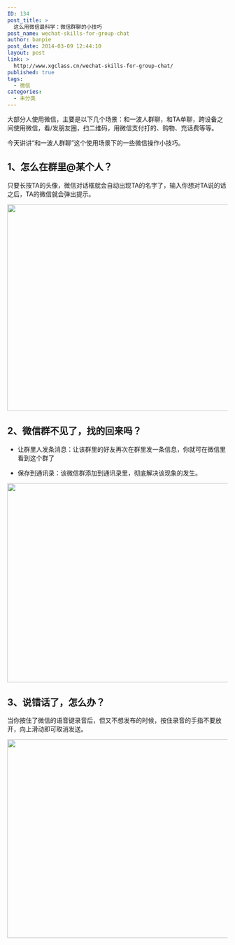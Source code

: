 ```yaml
---
ID: 134
post_title: >
  这么用微信最科学：微信群聊的小技巧
post_name: wechat-skills-for-group-chat
author: banpie
post_date: 2014-03-09 12:44:10
layout: post
link: >
  http://www.xgclass.cn/wechat-skills-for-group-chat/
published: true
tags:
  - 微信
categories:
  - 未分类
---
```

大部分人使用微信，主要是以下几个场景：和一波人群聊，和TA单聊，跨设备之间使用微信，看/发朋友圈，扫二维码，用微信支付打的、购物、充话费等等。

今天讲讲“和一波人群聊”这个使用场景下的一些微信操作小技巧。

## **1、怎么在群里@某个人？**

只要长按TA的头像，微信对话框就会自动出现TA的名字了，输入你想对TA说的话之后，TA的微信就会弹出提示。

<img class="alignnone size-full wp-image-773" src="http://www.xgclass.cn/wp-content/uploads/2018/11/0-60.jpg" width="620" height="472" alt="" />

## **2、微信群不见了，找的回来吗？**

*   让群里人发条消息：让该群里的好友再次在群里发一条信息，你就可在微信里看到这个群了

*   保存到通讯录：该微信群添加到通讯录里，彻底解决该现象的发生。

<img class="alignnone size-full wp-image-774" src="http://www.xgclass.cn/wp-content/uploads/2018/11/0-61.jpg" width="620" height="455" alt="" />

## **3、说错话了，怎么办？**

当你按住了微信的语音键录音后，但又不想发布的时候，按住录音的手指不要放开，向上滑动即可取消发送。

<img class="alignnone size-full wp-image-775" src="http://www.xgclass.cn/wp-content/uploads/2018/11/0-62.jpg" width="620" height="454" alt="" />